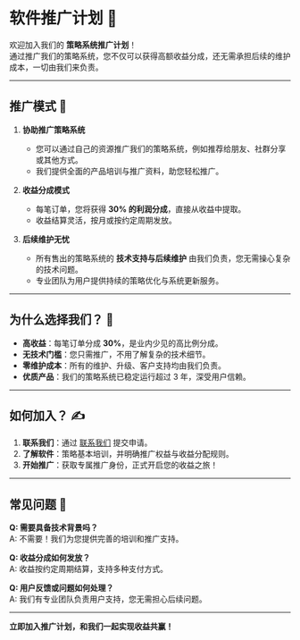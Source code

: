 # 软件推广计划 🤝

欢迎加入我们的 **策略系统推广计划**！  
通过推广我们的策略系统，您不仅可以获得高额收益分成，还无需承担后续的维护成本，一切由我们来负责。

---

## **推广模式 🚀**

1. **协助推广策略系统**
    - 您可以通过自己的资源推广我们的策略系统，例如推荐给朋友、社群分享或其他方式。
    - 我们提供全面的产品培训与推广资料，助您轻松推广。

2. **收益分成模式**
    - 每笔订单，您将获得 **30% 的利润分成**，直接从收益中提取。
    - 收益结算灵活，按月或按约定周期发放。

3. **后续维护无忧**
    - 所有售出的策略系统的 **技术支持与后续维护** 由我们负责，您无需操心复杂的技术问题。
    - 专业团队为用户提供持续的策略优化与系统更新服务。

---

## **为什么选择我们？ 🌟**

- **高收益**：每笔订单分成 **30%**，是业内少见的高比例分成。
- **无技术门槛**：您只需推广，不用了解复杂的技术细节。
- **零维护成本**：所有的维护、升级、客户支持均由我们负责。
- **优质产品**：我们的策略系统已稳定运行超过 3 年，深受用户信赖。

---

## **如何加入？ ✍️**

1. **联系我们**：通过 [联系我们](联系方式.md) 提交申请。
2. **了解软件**：策略基本培训，并明确推广权益与收益分配规则。
3. **开始推广**：获取专属推广身份，正式开启您的收益之旅！

---

## **常见问题 🤔**

**Q: 需要具备技术背景吗？**  
A: 不需要！我们为您提供完善的培训和推广支持。

**Q: 收益分成如何发放？**  
A: 收益按约定周期结算，支持多种支付方式。

**Q: 用户反馈或问题如何处理？**  
A: 我们有专业团队负责用户支持，您无需担心后续问题。

---

**立即加入推广计划，和我们一起实现收益共赢！**  